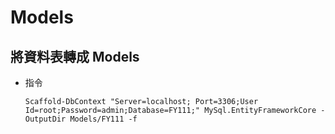 # Models

## 將資料表轉成 Models

- 指令

    ```
    Scaffold-DbContext "Server=localhost; Port=3306;User Id=root;Password=admin;Database=FY111;" MySql.EntityFrameworkCore -OutputDir Models/FY111 -f
    ```
